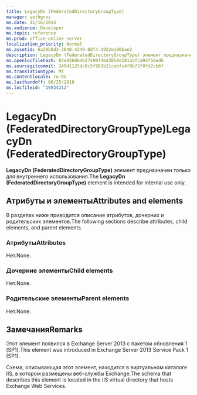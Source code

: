 ```yaml
---
title: LegacyDn (FederatedDirectoryGroupType)
manager: sethgros
ms.date: 11/16/2014
ms.audience: Developer
ms.topic: reference
ms.prod: office-online-server
localization_priority: Normal
ms.assetid: 6a20b0d3-3048-4349-8df4-1922ea90bae2
description: LegacyDn (FederatedDirectoryGroupType) элемент предназначен только для внутреннего использования.
ms.openlocfilehash: 84e0260b4b27490f46d3050d181a5fca94f56ed6
ms.sourcegitcommit: 34041125dc8c5f993b21cebfc4f8b72f0fd2cb6f
ms.translationtype: MT
ms.contentlocale: ru-RU
ms.lasthandoff: 06/25/2018
ms.locfileid: "19834212"
---
```

# <a name="legacydn-federateddirectorygrouptype"></a><span data-ttu-id="f5373-103">LegacyDn (FederatedDirectoryGroupType)</span><span class="sxs-lookup"><span data-stu-id="f5373-103">LegacyDn (FederatedDirectoryGroupType)</span></span>

<span data-ttu-id="f5373-104">**LegacyDn (FederatedDirectoryGroupType)** элемент предназначен только для внутреннего использования.</span><span class="sxs-lookup"><span data-stu-id="f5373-104">The **LegacyDn (FederatedDirectoryGroupType)** element is intended for internal use only.</span></span> 

## <a name="attributes-and-elements"></a><span data-ttu-id="f5373-105">Атрибуты и элементы</span><span class="sxs-lookup"><span data-stu-id="f5373-105">Attributes and elements</span></span>

<span data-ttu-id="f5373-106">В разделах ниже приводится описание атрибутов, дочерних и родительских элементов.</span><span class="sxs-lookup"><span data-stu-id="f5373-106">The following sections describe attributes, child elements, and parent elements.</span></span>
  
### <a name="attributes"></a><span data-ttu-id="f5373-107">Атрибуты</span><span class="sxs-lookup"><span data-stu-id="f5373-107">Attributes</span></span>

<span data-ttu-id="f5373-108">Нет.</span><span class="sxs-lookup"><span data-stu-id="f5373-108">None.</span></span>
  
### <a name="child-elements"></a><span data-ttu-id="f5373-109">Дочерние элементы</span><span class="sxs-lookup"><span data-stu-id="f5373-109">Child elements</span></span>

<span data-ttu-id="f5373-110">Нет.</span><span class="sxs-lookup"><span data-stu-id="f5373-110">None.</span></span>
  
### <a name="parent-elements"></a><span data-ttu-id="f5373-111">Родительские элементы</span><span class="sxs-lookup"><span data-stu-id="f5373-111">Parent elements</span></span>

<span data-ttu-id="f5373-112">Нет.</span><span class="sxs-lookup"><span data-stu-id="f5373-112">None.</span></span>
  
## <a name="remarks"></a><span data-ttu-id="f5373-113">Замечания</span><span class="sxs-lookup"><span data-stu-id="f5373-113">Remarks</span></span>

<span data-ttu-id="f5373-114">Этот элемент появился в Exchange Server 2013 с пакетом обновления 1 (SP1).</span><span class="sxs-lookup"><span data-stu-id="f5373-114">This element was introduced in Exchange Server 2013 Service Pack 1 (SP1).</span></span>
  
<span data-ttu-id="f5373-115">Схема, описывающая этот элемент, находится в виртуальном каталоге IIS, в котором размещены веб-службы Exchange.</span><span class="sxs-lookup"><span data-stu-id="f5373-115">The schema that describes this element is located in the IIS virtual directory that hosts Exchange Web Services.</span></span>
  

